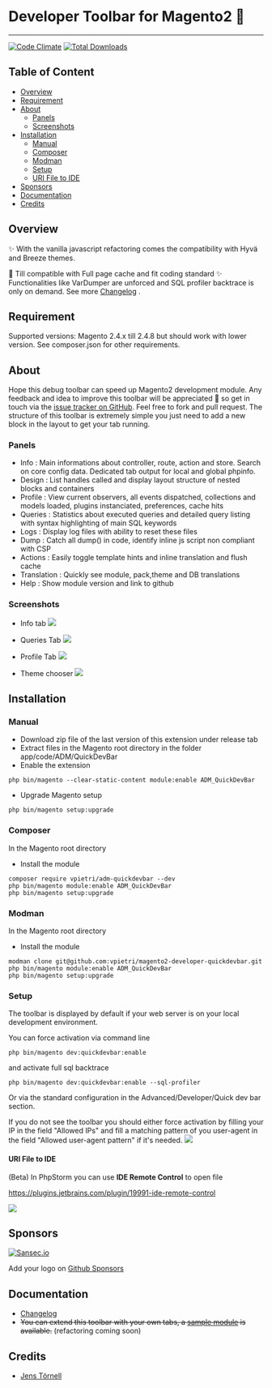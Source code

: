 # Developer Toolbar for Magento2 🚀

----

[![Code Climate](https://codeclimate.com/github/vpietri/magento2-developer-quickdevbar/badges/gpa.svg)](https://codeclimate.com/github/vpietri/magento2-developer-quickdevbar)
[![Total Downloads](https://poser.pugx.org/vpietri/adm-quickdevbar/downloads)](https://packagist.org/packages/vpietri/adm-quickdevbar)

## Table of Content

* [Overview](#Overview)
* [Requirement](#Requirement)
* [About](#About)
  * [Panels](#Panels)
  * [Screenshots](#Screenshots)
* [Installation](#Installation)
  * [Manual](#Manual)
  * [Composer](#Composer)
  * [Modman](#Modman)
  * [Setup](#Setup)
  * [URI File to IDE](#URI-File-to-IDE)
* [Sponsors](#Sponsors)
* [Documentation](#Documentation)
* [Credits](#Credits)

## Overview

✨ With the vanilla javascript refactoring comes the compatibility with Hyvä and Breeze themes.

🎁 Till compatible with Full page cache and fit coding standard :sparkles:
Functionalities like VarDumper are unforced and SQL profiler backtrace is only on demand. See more [Changelog](doc/Changelog.md) .

## Requirement

Supported versions: Magento 2.4.x till 2.4.8 but should work with lower version.
See composer.json for other requirements.

## About

Hope this debug toolbar can speed up Magento2 development module. Any feedback and idea to improve this toolbar will be appreciated :beers: so get in touch via the [issue tracker on GitHub](https://github.com/vpietri/magento2-developer-quickdevbar/issues). Feel free to fork and pull request.
The structure of this toolbar is extremely simple you just need to add a new block in the layout to get your tab running.

### Panels

- Info : Main informations about controller, route, action and store. Search on core config data. Dedicated tab output for local and global phpinfo.
- Design : List handles called and display layout structure of nested blocks and containers
- Profile : View current observers, all events dispatched, collections and models loaded, plugins instanciated, preferences, cache hits
- Queries :  Statistics about executed queries and detailed query listing with syntax highlighting of main SQL keywords
- Logs : Display log files with ability to reset these files
- Dump : Catch all dump() in code, identify inline js script non compliant with CSP
- Actions : Easily toggle template hints and inline translation and flush cache
- Translation : Quickly see module, pack,theme and	DB translations
- Help : Show module version and link to github

### Screenshots

- Info tab
![](doc/images/qdb_screen_request.png)

- Queries Tab
![](doc/images/qdb_screen_queries.png)

- Profile Tab
  ![](doc/images/qdb_screen_dispatch.png)

- Theme chooser
![](doc/images/qdb_screen_dark.png)

## Installation

### Manual

- Download zip file of the last version of this extension under release tab
- Extract files in the Magento root directory in the folder app/code/ADM/QuickDevBar
- Enable the extension
```
php bin/magento --clear-static-content module:enable ADM_QuickDevBar
```
- Upgrade Magento setup
```
php bin/magento setup:upgrade
```

### Composer

In the Magento root directory

- Install the module
```
composer require vpietri/adm-quickdevbar --dev
php bin/magento module:enable ADM_QuickDevBar 
php bin/magento setup:upgrade
```

### Modman

In the Magento root directory

- Install the module
```
modman clone git@github.com:vpietri/magento2-developer-quickdevbar.git
php bin/magento module:enable ADM_QuickDevBar 
php bin/magento setup:upgrade
```

### Setup

The toolbar is displayed by default if your web server is on your local development environment.

You can force activation via command line
```
php bin/magento dev:quickdevbar:enable
```
and activate full sql backtrace 
```
php bin/magento dev:quickdevbar:enable --sql-profiler
```

Or via the standard configuration in the Advanced/Developer/Quick dev bar section.

If you do not see the toolbar you should either force activation by filling your IP in the field "Allowed IPs" and fill a matching pattern of you user-agent in the field "Allowed user-agent pattern" if it's needed.
![](doc/images/qdb_screen_config_ko.png)


#### URI File to IDE 

(Beta) In PhpStorm you can use **IDE Remote Control** to open file

https://plugins.jetbrains.com/plugin/19991-ide-remote-control

![](doc/images/phpstorm_debugger.png)

## Sponsors

[![Sansec.io](https://warden.dev/img/sponsors/sansec.svg)](https://www.sansec.io/)  

Add your logo on <a href="https://github.com/sponsors/vpietri" rel="me" class="link">Github Sponsors</a>

## Documentation

- [Changelog](doc/Changelog.md)
- ~~You can extend this toolbar with your own tabs, a [sample module](https://github.com/vpietri/magento2-brandnew_quikdevsample) is available.~~ (refactoring coming soon)

## Credits

- [Jens Törnell](https://github.com/jenstornell)
